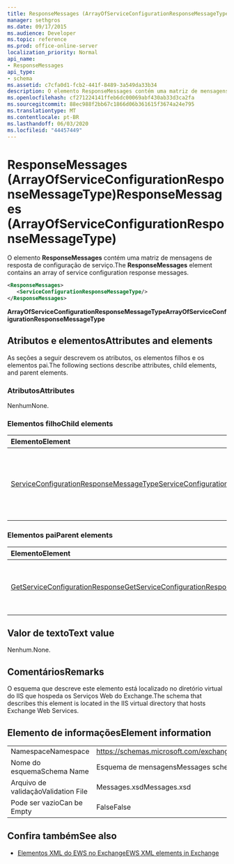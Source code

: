 ```yaml
---
title: ResponseMessages (ArrayOfServiceConfigurationResponseMessageType)
manager: sethgros
ms.date: 09/17/2015
ms.audience: Developer
ms.topic: reference
ms.prod: office-online-server
localization_priority: Normal
api_name:
- ResponseMessages
api_type:
- schema
ms.assetid: c7cfa0d1-fcb2-441f-8489-3a549da33b34
description: O elemento ResponseMessages contém uma matriz de mensagens de resposta de configuração de serviço.
ms.openlocfilehash: cf271224141ffeb6dc00069abf430ab33d3ca2fa
ms.sourcegitcommit: 88ec988f2bb67c1866d06b361615f3674a24e795
ms.translationtype: MT
ms.contentlocale: pt-BR
ms.lasthandoff: 06/03/2020
ms.locfileid: "44457449"
---
```

# <a name="responsemessages-arrayofserviceconfigurationresponsemessagetype"></a><span data-ttu-id="6b816-103">ResponseMessages (ArrayOfServiceConfigurationResponseMessageType)</span><span class="sxs-lookup"><span data-stu-id="6b816-103">ResponseMessages (ArrayOfServiceConfigurationResponseMessageType)</span></span>

<span data-ttu-id="6b816-104">O elemento **ResponseMessages** contém uma matriz de mensagens de resposta de configuração de serviço.</span><span class="sxs-lookup"><span data-stu-id="6b816-104">The **ResponseMessages** element contains an array of service configuration response messages.</span></span> 
  
```XML
<ResponseMessages>
   <ServiceConfigurationResponseMessageType/>
</ResponseMessages>
```

 <span data-ttu-id="6b816-105">**ArrayOfServiceConfigurationResponseMessageType**</span><span class="sxs-lookup"><span data-stu-id="6b816-105">**ArrayOfServiceConfigurationResponseMessageType**</span></span>
## <a name="attributes-and-elements"></a><span data-ttu-id="6b816-106">Atributos e elementos</span><span class="sxs-lookup"><span data-stu-id="6b816-106">Attributes and elements</span></span>

<span data-ttu-id="6b816-107">As seções a seguir descrevem os atributos, os elementos filhos e os elementos pai.</span><span class="sxs-lookup"><span data-stu-id="6b816-107">The following sections describe attributes, child elements, and parent elements.</span></span>
  
### <a name="attributes"></a><span data-ttu-id="6b816-108">Atributos</span><span class="sxs-lookup"><span data-stu-id="6b816-108">Attributes</span></span>

<span data-ttu-id="6b816-109">Nenhum</span><span class="sxs-lookup"><span data-stu-id="6b816-109">None.</span></span>
  
### <a name="child-elements"></a><span data-ttu-id="6b816-110">Elementos filho</span><span class="sxs-lookup"><span data-stu-id="6b816-110">Child elements</span></span>

|<span data-ttu-id="6b816-111">**Elemento**</span><span class="sxs-lookup"><span data-stu-id="6b816-111">**Element**</span></span>|<span data-ttu-id="6b816-112">**Descrição**</span><span class="sxs-lookup"><span data-stu-id="6b816-112">**Description**</span></span>|
|:-----|:-----|
|[<span data-ttu-id="6b816-113">ServiceConfigurationResponseMessageType</span><span class="sxs-lookup"><span data-stu-id="6b816-113">ServiceConfigurationResponseMessageType</span></span>](serviceconfigurationresponsemessagetype.md) <br/> |<span data-ttu-id="6b816-114">Contém definições de configuração de serviço.</span><span class="sxs-lookup"><span data-stu-id="6b816-114">Contains service configuration settings.</span></span> <span data-ttu-id="6b816-115">Este elemento é obrigatório.</span><span class="sxs-lookup"><span data-stu-id="6b816-115">This element is required.</span></span>  <br/> |
   
### <a name="parent-elements"></a><span data-ttu-id="6b816-116">Elementos pai</span><span class="sxs-lookup"><span data-stu-id="6b816-116">Parent elements</span></span>

|<span data-ttu-id="6b816-117">**Elemento**</span><span class="sxs-lookup"><span data-stu-id="6b816-117">**Element**</span></span>|<span data-ttu-id="6b816-118">**Descrição**</span><span class="sxs-lookup"><span data-stu-id="6b816-118">**Description**</span></span>|
|:-----|:-----|
|[<span data-ttu-id="6b816-119">GetServiceConfigurationResponse</span><span class="sxs-lookup"><span data-stu-id="6b816-119">GetServiceConfigurationResponse</span></span>](getserviceconfigurationresponse.md) <br/> |<span data-ttu-id="6b816-120">Define uma resposta a uma solicitação GetServiceConfiguration.</span><span class="sxs-lookup"><span data-stu-id="6b816-120">Defines a response to a GetServiceConfiguration request.</span></span>  <br/> |
   
## <a name="text-value"></a><span data-ttu-id="6b816-121">Valor de texto</span><span class="sxs-lookup"><span data-stu-id="6b816-121">Text value</span></span>

<span data-ttu-id="6b816-122">Nenhum.</span><span class="sxs-lookup"><span data-stu-id="6b816-122">None.</span></span>
  
## <a name="remarks"></a><span data-ttu-id="6b816-123">Comentários</span><span class="sxs-lookup"><span data-stu-id="6b816-123">Remarks</span></span>

<span data-ttu-id="6b816-124">O esquema que descreve este elemento está localizado no diretório virtual do IIS que hospeda os Serviços Web do Exchange.</span><span class="sxs-lookup"><span data-stu-id="6b816-124">The schema that describes this element is located in the IIS virtual directory that hosts Exchange Web Services.</span></span>
  
## <a name="element-information"></a><span data-ttu-id="6b816-125">Elemento de informações</span><span class="sxs-lookup"><span data-stu-id="6b816-125">Element information</span></span>

|||
|:-----|:-----|
|<span data-ttu-id="6b816-126">Namespace</span><span class="sxs-lookup"><span data-stu-id="6b816-126">Namespace</span></span>  <br/> |https://schemas.microsoft.com/exchange/services/2006/messages  <br/> |
|<span data-ttu-id="6b816-127">Nome do esquema</span><span class="sxs-lookup"><span data-stu-id="6b816-127">Schema Name</span></span>  <br/> |<span data-ttu-id="6b816-128">Esquema de mensagens</span><span class="sxs-lookup"><span data-stu-id="6b816-128">Messages schema</span></span>  <br/> |
|<span data-ttu-id="6b816-129">Arquivo de validação</span><span class="sxs-lookup"><span data-stu-id="6b816-129">Validation File</span></span>  <br/> |<span data-ttu-id="6b816-130">Messages.xsd</span><span class="sxs-lookup"><span data-stu-id="6b816-130">Messages.xsd</span></span>  <br/> |
|<span data-ttu-id="6b816-131">Pode ser vazio</span><span class="sxs-lookup"><span data-stu-id="6b816-131">Can be Empty</span></span>  <br/> |<span data-ttu-id="6b816-132">False</span><span class="sxs-lookup"><span data-stu-id="6b816-132">False</span></span>  <br/> |
   
## <a name="see-also"></a><span data-ttu-id="6b816-133">Confira também</span><span class="sxs-lookup"><span data-stu-id="6b816-133">See also</span></span>



- [<span data-ttu-id="6b816-134">Elementos XML do EWS no Exchange</span><span class="sxs-lookup"><span data-stu-id="6b816-134">EWS XML elements in Exchange</span></span>](ews-xml-elements-in-exchange.md)

